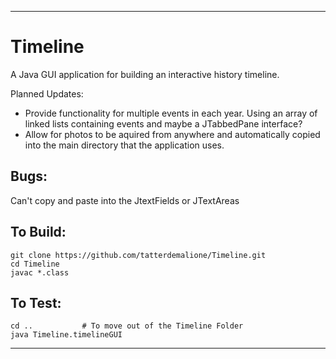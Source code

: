 
--------
# Timeline
A Java GUI application for building an interactive history timeline.   

Planned Updates: 
- Provide functionality for multiple events in each year.  Using an array of linked lists containing events and maybe a JTabbedPane interface?
- Allow for photos to be aquired from anywhere and automatically copied into the main directory that the application uses.

## Bugs:

Can't copy and paste into the JtextFields or JTextAreas

## To Build:

    git clone https://github.com/tatterdemalione/Timeline.git
    cd Timeline
    javac *.class

## To Test:

    cd ..			# To move out of the Timeline Folder
    java Timeline.timelineGUI

--------


